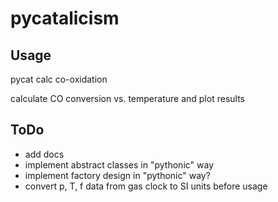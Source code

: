 <h1>pycatalicism</h1>
<h2>Usage</h2>
<p>pycat calc co-oxidation</p>
<p> calculate CO conversion vs. temperature and plot results</p>
<h2>ToDo</h2>
<ul>
  <li>add docs</li>
  <li>implement abstract classes in "pythonic" way</li>
  <li>implement factory design in "pythonic" way?</li>
  <li>convert p, T, f data from gas clock to SI units before usage</li>
</ul>
